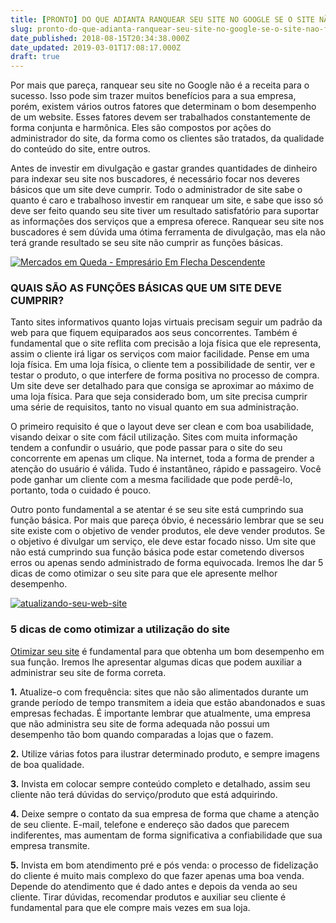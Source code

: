 ```yaml
---
title: [PRONTO] DO QUE ADIANTA RANQUEAR SEU SITE NO GOOGLE SE O SITE NÃO FAZ O BÁSICO?
slug: pronto-do-que-adianta-ranquear-seu-site-no-google-se-o-site-nao-faz-o-basico
date_published: 2018-08-15T20:34:38.000Z
date_updated: 2019-03-01T17:08:17.000Z
draft: true
---
```


Por mais que pareça, ranquear seu site no Google não é a receita para o sucesso. Isso pode sim trazer muitos benefícios para a sua empresa, porém, existem vários outros fatores que determinam o bom desempenho de um website. Esses fatores devem ser trabalhados constantemente de forma conjunta e harmônica. Eles são compostos por ações do administrador do site, da forma como os clientes são tratados, da qualidade do conteúdo do site, entre outros.

Antes de investir em divulgação e gastar grandes quantidades de dinheiro para indexar seu site nos buscadores, é necessário focar nos deveres básicos que um site deve cumprir. Todo o administrador de site sabe o quanto é caro e trabalhoso investir em ranquear um site, e sabe que isso só deve ser feito quando seu site tiver um resultado satisfatório para suportar as informações dos serviços que a empresa oferece. Ranquear seu site nos buscadores é sem dúvida uma ótima ferramenta de divulgação, mas ela não terá grande resultado se seu site não cumprir as funções básicas.

[![Mercados em Queda - Empresário Em Flecha Descendente](https://blog.inoweb.com.br/content/images/2016/06/zzzzzzzzzzzzz.jpg)](https://blog.inoweb.com.br/content/images/2016/06/zzzzzzzzzzzzz.jpg)

### QUAIS SÃO AS FUNÇÕES BÁSICAS QUE UM SITE DEVE CUMPRIR?

Tanto sites informativos quanto lojas virtuais precisam seguir um padrão da web para que fiquem equiparados aos seus concorrentes. Também é fundamental que o site reflita com precisão a loja física que ele representa, assim o cliente irá ligar os serviços com maior facilidade. Pense em uma loja física. Em uma loja física, o cliente tem a possibilidade de sentir, ver e testar o produto, o que interfere de forma positiva no processo de compra. Um site deve ser detalhado para que consiga se aproximar ao máximo de uma loja física. Para que seja considerado bom, um site precisa cumprir uma série de requisitos, tanto no visual quanto em sua administração.

O primeiro requisito é que o layout deve ser clean e com boa usabilidade, visando deixar o site com fácil utilização. Sites com muita informação tendem a confundir o usuário, que pode passar para o site do seu concorrente em apenas um clique. Na internet, toda a forma de prender a atenção do usuário é válida. Tudo é instantâneo, rápido e passageiro. Você pode ganhar um cliente com a mesma facilidade que pode perdê-lo, portanto, toda o cuidado é pouco.

Outro ponto fundamental a se atentar é se seu site está cumprindo sua função básica. Por mais que pareça óbvio, é necessário lembrar que se seu site existe com o objetivo de vender produtos, ele deve vender produtos. Se o objetivo é divulgar um serviço, ele deve estar focado nisso. Um site que não está cumprindo sua função básica pode estar cometendo diversos erros ou apenas sendo administrado de forma equivocada. Iremos lhe dar 5 dicas de como otimizar o seu site para que ele apresente melhor desempenho.

[![atualizando-seu-web-site](https://blog.inoweb.com.br/content/images/2016/06/atualizando-seu-web-site.jpg)](https://blog.inoweb.com.br/content/images/2016/06/atualizando-seu-web-site.jpg)

### 5 dicas de como otimizar a utilização do site

[Otimizar seu site](https://www.inoweb.com.br/otimizacao-de-sites-seo) é fundamental para que obtenha um bom desempenho em sua função. Iremos lhe apresentar algumas dicas que podem auxiliar a administrar seu site de forma correta.

**1.** Atualize-o com frequência: sites que não são alimentados durante um grande período de tempo transmitem a ideia que estão abandonados e suas empresas fechadas. É importante lembrar que atualmente, uma empresa que não administra seu site de forma adequada não possui um desempenho tão bom quando comparadas a lojas que o fazem.

**2.** Utilize várias fotos para ilustrar determinado produto, e sempre imagens de boa qualidade.

**3.** Invista em colocar sempre conteúdo completo e detalhado, assim seu cliente não terá dúvidas do serviço/produto que está adquirindo.

**4.** Deixe sempre o contato da sua empresa de forma que chame a atenção de seu cliente. E-mail, telefone e endereço são dados que parecem indiferentes, mas aumentam de forma significativa a confiabilidade que sua empresa transmite.

**5.** Invista em bom atendimento pré e pós venda: o processo de fidelização do cliente é muito mais complexo do que fazer apenas uma boa venda. Depende do atendimento que é dado antes e depois da venda ao seu cliente. Tirar dúvidas, recomendar produtos e auxiliar seu cliente é fundamental para que ele compre mais vezes em sua loja.
